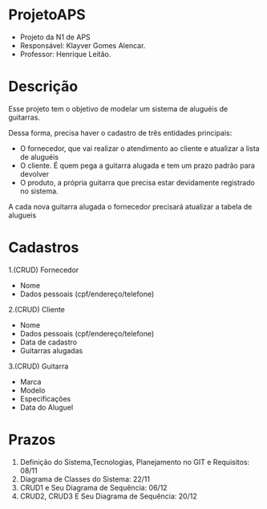 # ProjetoAPS
- Projeto da N1 de APS
- Responsável: Klayver Gomes Alencar.
- Professor: Henrique Leitão.


# Descrição
Esse projeto tem o objetivo de modelar um sistema de aluguéis de guitarras.

Dessa forma, precisa haver o cadastro de três entidades principais:

- O fornecedor, que vai realizar o atendimento ao cliente e atualizar a lista de aluguéis
- O cliente. É quem pega a guitarra alugada e tem um prazo padrão para devolver
- O produto, a própria guitarra que precisa estar devidamente registrado no sistema.

A cada nova guitarra alugada o fornecedor precisará atualizar a tabela de alugueis

# Cadastros
1.(CRUD) Fornecedor
- Nome
- Dados pessoais (cpf/endereço/telefone)

2.(CRUD) Cliente
- Nome
- Dados pessoais (cpf/endereço/telefone)
- Data de cadastro
- Guitarras alugadas

3.(CRUD) Guitarra
- Marca
- Modelo
- Especificações 
- Data do Aluguel

# Prazos
1. Definição do Sistema,Tecnologias, Planejamento no GIT e Requisitos: 08/11
2. Diagrama de Classes do Sistema: 22/11
3. CRUD1 e Seu Diagrama de Sequência: 06/12
4. CRUD2, CRUD3 E Seu Diagrama de Sequência: 20/12 





 
